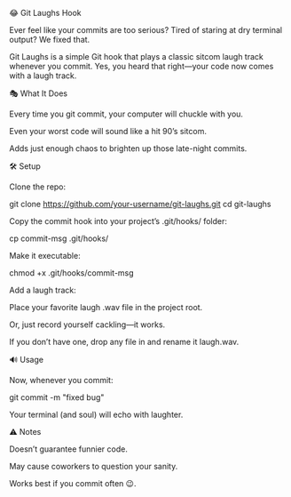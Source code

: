 😂 Git Laughs Hook

Ever feel like your commits are too serious?
Tired of staring at dry terminal output?
We fixed that.

Git Laughs is a simple Git hook that plays a classic sitcom laugh track whenever you commit.
Yes, you heard that right—your code now comes with a laugh track.

🎭 What It Does

Every time you git commit, your computer will chuckle with you.

Even your worst code will sound like a hit 90’s sitcom.

Adds just enough chaos to brighten up those late-night commits.

🛠 Setup

Clone the repo:

git clone https://github.com/your-username/git-laughs.git
cd git-laughs


Copy the commit hook into your project’s .git/hooks/ folder:

cp commit-msg .git/hooks/


Make it executable:

chmod +x .git/hooks/commit-msg


Add a laugh track:

Place your favorite laugh .wav file in the project root.

Or, just record yourself cackling—it works.

If you don’t have one, drop any file in and rename it laugh.wav.

🔊 Usage

Now, whenever you commit:

git commit -m "fixed bug"


Your terminal (and soul) will echo with laughter.

⚠️ Notes

Doesn’t guarantee funnier code.

May cause coworkers to question your sanity.

Works best if you commit often 😉.